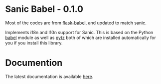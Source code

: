 # Sanic Babel - 0.1.0

Most of the codes are from [flask-babel][], and updated to match sanic.

Implements i18n and l10n support for Sanic.  This is based on the Python
[babel][] module as well as [pytz][] both of which are installed automatically
for you if you install this library.

# Documention

The latest documentation is available [here][docs].

[flask-babel]: http://github.com/mitsuhiko/flask-babel
[babel]: https://github.com/python-babel/babel
[pytz]: https://pypi.python.org/pypi/pytz/
[docs]: https://pythonhosted.org/Sanic-Babel/
